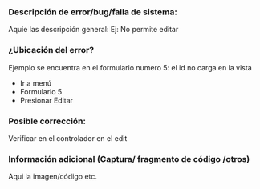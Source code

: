 ### Descripción de error/bug/falla de sistema:
Aquie las descripción general: Ej: No permite editar

### ¿Ubicación del error?
Ejemplo se encuentra en el formulario numero 5: el id no carga en la vista
*  Ir a menú
*  Formulario 5
*  Presionar Editar

### Posible corrección:
Verificar en el controlador en el edit

### Información adicional (Captura/ fragmento de código /otros)
Aqui la imagen/código etc.
